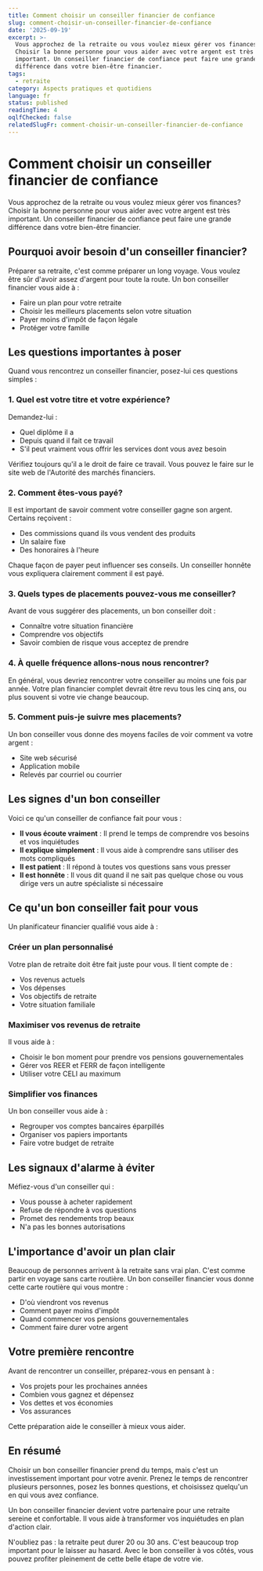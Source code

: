 ```yaml
---
title: Comment choisir un conseiller financier de confiance
slug: comment-choisir-un-conseiller-financier-de-confiance
date: '2025-09-19'
excerpt: >-
  Vous approchez de la retraite ou vous voulez mieux gérer vos finances?
  Choisir la bonne personne pour vous aider avec votre argent est très
  important. Un conseiller financier de confiance peut faire une grande
  différence dans votre bien-être financier.
tags:
  - retraite
category: Aspects pratiques et quotidiens
language: fr
status: published
readingTime: 4
oqlfChecked: false
relatedSlugFr: comment-choisir-un-conseiller-financier-de-confiance
---
```

# Comment choisir un conseiller financier de confiance

Vous approchez de la retraite ou vous voulez mieux gérer vos finances? Choisir la bonne personne pour vous aider avec votre argent est très important. Un conseiller financier de confiance peut faire une grande différence dans votre bien-être financier.

## Pourquoi avoir besoin d'un conseiller financier?

Préparer sa retraite, c'est comme préparer un long voyage. Vous voulez être sûr d'avoir assez d'argent pour toute la route. Un bon conseiller financier vous aide à :

- Faire un plan pour votre retraite
- Choisir les meilleurs placements selon votre situation
- Payer moins d'impôt de façon légale
- Protéger votre famille

## Les questions importantes à poser

Quand vous rencontrez un conseiller financier, posez-lui ces questions simples :

### 1. Quel est votre titre et votre expérience?

Demandez-lui :
- Quel diplôme il a
- Depuis quand il fait ce travail
- S'il peut vraiment vous offrir les services dont vous avez besoin

Vérifiez toujours qu'il a le droit de faire ce travail. Vous pouvez le faire sur le site web de l'Autorité des marchés financiers.

### 2. Comment êtes-vous payé?

Il est important de savoir comment votre conseiller gagne son argent. Certains reçoivent :
- Des commissions quand ils vous vendent des produits
- Un salaire fixe
- Des honoraires à l'heure

Chaque façon de payer peut influencer ses conseils. Un conseiller honnête vous expliquera clairement comment il est payé.

### 3. Quels types de placements pouvez-vous me conseiller?

Avant de vous suggérer des placements, un bon conseiller doit :
- Connaître votre situation financière
- Comprendre vos objectifs
- Savoir combien de risque vous acceptez de prendre

### 4. À quelle fréquence allons-nous nous rencontrer?

En général, vous devriez rencontrer votre conseiller au moins une fois par année. Votre plan financier complet devrait être revu tous les cinq ans, ou plus souvent si votre vie change beaucoup.

### 5. Comment puis-je suivre mes placements?

Un bon conseiller vous donne des moyens faciles de voir comment va votre argent :
- Site web sécurisé
- Application mobile
- Relevés par courriel ou courrier

## Les signes d'un bon conseiller

Voici ce qu'un conseiller de confiance fait pour vous :

- **Il vous écoute vraiment** : Il prend le temps de comprendre vos besoins et vos inquiétudes
- **Il explique simplement** : Il vous aide à comprendre sans utiliser des mots compliqués
- **Il est patient** : Il répond à toutes vos questions sans vous presser
- **Il est honnête** : Il vous dit quand il ne sait pas quelque chose ou vous dirige vers un autre spécialiste si nécessaire

## Ce qu'un bon conseiller fait pour vous

Un planificateur financier qualifié vous aide à :

### Créer un plan personnalisé
Votre plan de retraite doit être fait juste pour vous. Il tient compte de :
- Vos revenus actuels
- Vos dépenses
- Vos objectifs de retraite
- Votre situation familiale

### Maximiser vos revenus de retraite
Il vous aide à :
- Choisir le bon moment pour prendre vos pensions gouvernementales
- Gérer vos REER et FERR de façon intelligente
- Utiliser votre CELI au maximum

### Simplifier vos finances
Un bon conseiller vous aide à :
- Regrouper vos comptes bancaires éparpillés
- Organiser vos papiers importants
- Faire votre budget de retraite

## Les signaux d'alarme à éviter

Méfiez-vous d'un conseiller qui :
- Vous pousse à acheter rapidement
- Refuse de répondre à vos questions
- Promet des rendements trop beaux
- N'a pas les bonnes autorisations

## L'importance d'avoir un plan clair

Beaucoup de personnes arrivent à la retraite sans vrai plan. C'est comme partir en voyage sans carte routière. Un bon conseiller financier vous donne cette carte routière qui vous montre :

- D'où viendront vos revenus
- Comment payer moins d'impôt
- Quand commencer vos pensions gouvernementales
- Comment faire durer votre argent

## Votre première rencontre

Avant de rencontrer un conseiller, préparez-vous en pensant à :
- Vos projets pour les prochaines années
- Combien vous gagnez et dépensez
- Vos dettes et vos économies
- Vos assurances

Cette préparation aide le conseiller à mieux vous aider.

## En résumé

Choisir un bon conseiller financier prend du temps, mais c'est un investissement important pour votre avenir. Prenez le temps de rencontrer plusieurs personnes, posez les bonnes questions, et choisissez quelqu'un en qui vous avez confiance.

Un bon conseiller financier devient votre partenaire pour une retraite sereine et confortable. Il vous aide à transformer vos inquiétudes en plan d'action clair.

N'oubliez pas : la retraite peut durer 20 ou 30 ans. C'est beaucoup trop important pour le laisser au hasard. Avec le bon conseiller à vos côtés, vous pouvez profiter pleinement de cette belle étape de votre vie.
